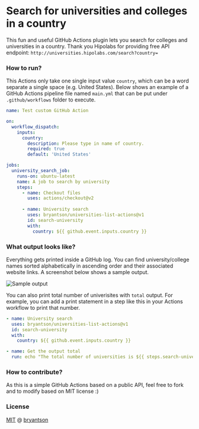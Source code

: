 # Search for universities and colleges in a country

This fun and useful GitHub Actions plugin lets you search for colleges and universities in a country. Thank you Hipolabs for providing free API endpoint: `http://universities.hipolabs.com/search?country=`

### How to run?

This Actions only take one single input value `country`, which can be a word separate a single space (e.g. United States). Below shows an example of a GitHub Actions pipeline file named `main.yml` that can be put under `.github/workflows` folder to execute.

```yaml
name: Test custom GitHub Action

on:
  workflow_dispatch:
    inputs:
      country:
        description: Please type in name of country.
        required: true
        default: 'United States'

jobs:
  university_search_job:
    runs-on: ubuntu-latest
    name: A job to search by university
    steps:
      - name: Checkout files
        uses: actions/checkout@v2
        
      - name: University search
        uses: bryantson/universities-list-actions@v1
        id: search-university
        with:
          country: ${{ github.event.inputs.country }}
```

### What output looks like?

Everything gets printed inside a GitHub log. You can find university/college names sorted alphabetically in ascending order and their associated website links. A screenshot below shows a sample output.

![Sample output](./images/sample_output.jpg)

You can also print total number of univerisites with `total` output. For example, you can add a print statement in a step like this in your Actions workflow to print that number.

```yaml
- name: University search
  uses: bryantson/universities-list-actions@v1
  id: search-university
  with:
    country: ${{ github.event.inputs.country }}

- name: Get the output total
  run: echo "The total number of universities is ${{ steps.search-university.outputs.time }}"
```

### How to contribute?

As this is a simple GitHub Actions based on a public API, feel free to fork and to modify based on MIT license :)

### License

[MIT](https://tldrlegal.com/license/mit-license) @ [bryantson](https://github.com/bryantson)